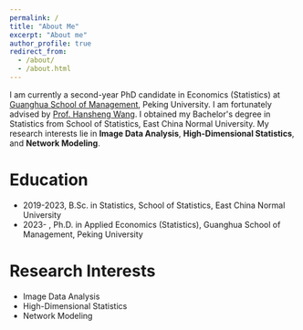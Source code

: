 ```yaml
---
permalink: /
title: "About Me"
excerpt: "About me"
author_profile: true
redirect_from: 
  - /about/
  - /about.html
---
```


I am currently a second-year PhD candidate in Economics (Statistics) at [Guanghua School of Management](https://www.gsm.pku.edu.cn), Peking University. I am fortunately advised by [Prof. Hansheng Wang](https://sites.google.com/view/hansheng). I obtained my Bachelor's degree in Statistics from School of Statistics, East China Normal University. My research interests lie in **Image Data Analysis**, **High-Dimensional Statistics**, and **Network Modeling**.

Education
======

- 2019-2023, B.Sc. in Statistics, School of Statistics, East China Normal University
- 2023- , Ph.D. in Applied Economics (Statistics), Guanghua School of Management, Peking University

Research Interests
======

- Image Data Analysis
- High-Dimensional Statistics
- Network Modeling